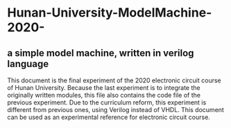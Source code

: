 # Hunan-University-ModelMachine-2020-

## a simple model machine, written in verilog language

This document is the final experiment of the 2020 electronic circuit course of Hunan University. Because the last experiment is to integrate the originally written modules, this file also contains the code file of the previous experiment. Due to the curriculum reform, this experiment is different from previous ones, using Verilog instead of VHDL. This document can be used as an experimental reference for electronic circuit course.
